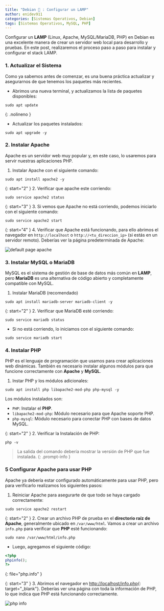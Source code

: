 ```yaml
---
title: "Debian 🐧 : Configurar un LAMP"
author: enidev911
categories: [Sistemas Operativos, Debian]
tags: [Sistemas Operativos, MySQL, PHP]
---
```


Configurar un **LAMP** (Linux, Apache, MySQL/MariaDB, PHP) en Debian es una excelente manera de crear un servidor web local para desarrollo y pruebas. En este post, realizaremos el proceso paso a paso para instalar y configurar el stack LAMP.

### 1. Actualizar el Sistema

Como ya sabemos antes de comenzar, es una buena práctica actualizar y asegurarnos de que tenemos los paquetes más recientes.

- Abrimos una nueva terminal, y actualizamos la lista de paquetes disponibles:

```terminal
sudo apt update
```
{: .nolineno }

- Actualizar los paquetes instalados:

```terminal
sudo apt upgrade -y
```

### 2. Instalar Apache

Apache es un servidor web muy popular y, en este caso, lo usaremos para servir nuestras aplicaciones PHP.

1. Instalar Apache con el siguiente comando:

```terminal
sudo apt install apache2 -y
```

{: start="2" }
2. Verificar que apache este corriendo:

```terminal
sudo service apache2 status
```
{: start="3" }
3. Si vemos que Apache no está corriendo, podemos iniciarlo con el siguiente comando:

```terminal
sudo service apache2 start
```

{: start="4" }
4. Verificar que Apache está funcionando, para ello abrimos el navegador en `http://localhost` o `http://<tu_direccion_ip>` (si estás en un servidor remoto). Deberías ver la página predeterminada de Apache:

![default page apache](wsl/debian-lamp-default-page-apache.png)

### 3. Instalar MySQL o MariaDB

MySQL es el sistema de gestión de base de datos más común en **LAMP**, pero **MariaDB** es una alternativa de código abierto y completamente compatible con MySQL.

1. Instalar MariaDB (recomendado)

```terminal
sudo apt install mariadb-server mariadb-client -y
```

{: start="2" }
2. Verificar que MariaDB esté corriendo:

```terminal
sudo service mariadb status
```

- Si no está corriendo, lo iniciamos con el siguiente comando:

```terminal
sudo service mariadb start
```

### 4. Instalar PHP

PHP es el lenguaje de programación que usamos para crear aplicaciones web dinámicas. También es necesario instalar algunos módulos para que funcione correctamente con **Apache** y **MySQL**.

1. Instar PHP y los módulos adicionales:

```terminal
sudo apt install php libapache2-mod-php php-mysql -y
```

Los módulos instalados son:

- `PHP`: Instalar el **PHP**.
- `libapache2-mod-php`: Módulo necesario para que Apache soporte PHP.
- `php-mysql`: Módulo necesario para conectar PHP con bases de datos MySQL.

{: start="2" }
2. Verificar la Instalación de PHP:

```terminal
php -v
```

> La salida del comando debería mostrar la versión de PHP que fue instalada.
{: .prompt-info }

### 5 Configurar Apache para usar PHP

Apache ya debería estar configurado automáticamente para usar PHP, pero para verificarlo realizamos los siguientes pasos:

1. Reiniciar Apache para asegurarte de que todo se haya cargado correctamente:

```terminal
sudo service apache2 restart
```

{: start="2" }
2. Crear un archivo PHP de prueba en el **directorio raíz de Apache**, generalmente ubicado en `/var/www/html`. Vamos a crear un archivo `info.php` para verificar que **PHP** esté funcionando:

```terminal
sudo nano /var/www/html/info.php
```

- Luego, agregamos el siguiente código:

```php
<?php
phpinfo();
?>
```
{: file="php.info" }

{: start="3" }
3. Abrimos el navegador en <http://localhost/info.php>{: target="_blank"}. Deberías ver una página con toda la información de PHP, lo que indica que PHP está funcionando correctamente.

![php info](wsl/debian-lamp-info-php.png)